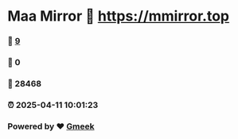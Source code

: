 # Maa Mirror :link: https://mmirror.top 
### :page_facing_up: [9](https://mmirror.top/tag.html) 
### :speech_balloon: 0 
### :hibiscus: 28468 
### :alarm_clock: 2025-04-11 10:01:23 
### Powered by :heart: [Gmeek](https://github.com/Meekdai/Gmeek)
